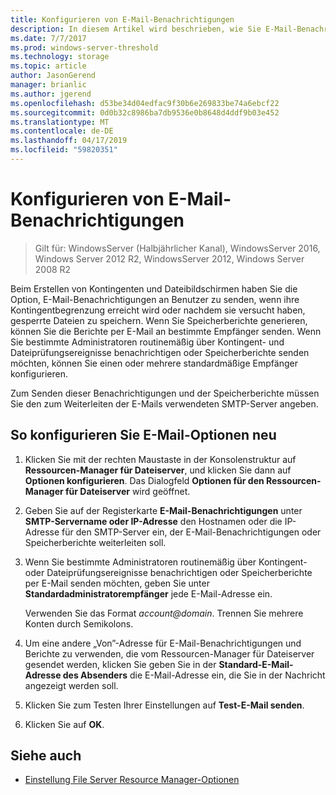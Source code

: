 ```yaml
---
title: Konfigurieren von E-Mail-Benachrichtigungen
description: In diesem Artikel wird beschrieben, wie Sie E-Mail-Benachrichtigungen konfigurieren
ms.date: 7/7/2017
ms.prod: windows-server-threshold
ms.technology: storage
ms.topic: article
author: JasonGerend
manager: brianlic
ms.author: jgerend
ms.openlocfilehash: d53be34d04edfac9f30b6e269833be74a6ebcf22
ms.sourcegitcommit: 0d0b32c8986ba7db9536e0b8648d4ddf9b03e452
ms.translationtype: MT
ms.contentlocale: de-DE
ms.lasthandoff: 04/17/2019
ms.locfileid: "59820351"
---
```

# <a name="configure-e-mail-notifications"></a>Konfigurieren von E-Mail-Benachrichtigungen

> Gilt für: WindowsServer (Halbjährlicher Kanal), WindowsServer 2016, Windows Server 2012 R2, WindowsServer 2012, Windows Server 2008 R2

Beim Erstellen von Kontingenten und Dateibildschirmen haben Sie die Option, E-Mail-Benachrichtigungen an Benutzer zu senden, wenn ihre Kontingentbegrenzung erreicht wird oder nachdem sie versucht haben, gesperrte Dateien zu speichern. Wenn Sie Speicherberichte generieren, können Sie die Berichte per E-Mail an bestimmte Empfänger senden. Wenn Sie bestimmte Administratoren routinemäßig über Kontingent- und Dateiprüfungsereignisse benachrichtigen oder Speicherberichte senden möchten, können Sie einen oder mehrere standardmäßige Empfänger konfigurieren.

Zum Senden dieser Benachrichtigungen und der Speicherberichte müssen Sie den zum Weiterleiten der E-Mails verwendeten SMTP-Server angeben.

## <a name="to-configure-e-mail-options"></a>So konfigurieren Sie E-Mail-Optionen neu

1.  Klicken Sie mit der rechten Maustaste in der Konsolenstruktur auf **Ressourcen-Manager für Dateiserver**, und klicken Sie dann auf **Optionen konfigurieren**. Das Dialogfeld **Optionen für den Ressourcen-Manager für Dateiserver** wird geöffnet.

2.  Geben Sie auf der Registerkarte **E-Mail-Benachrichtigungen** unter **SMTP-Servername oder IP-Adresse** den Hostnamen oder die IP-Adresse für den SMTP-Server ein, der E-Mail-Benachrichtigungen oder Speicherberichte weiterleiten soll.

3.  Wenn Sie bestimmte Administratoren routinemäßig über Kontingent- oder Dateiprüfungsereignisse benachrichtigen oder Speicherberichte per E-Mail senden möchten, geben Sie unter **Standardadministratorempfänger** jede E-Mail-Adresse ein.

    Verwenden Sie das Format *account@domain*. Trennen Sie mehrere Konten durch Semikolons.

4.  Um eine andere „Von”-Adresse für E-Mail-Benachrichtigungen und Berichte zu verwenden, die vom Ressourcen-Manager für Dateiserver gesendet werden, klicken Sie geben Sie in der **Standard-E-Mail-Adresse des Absenders** die E-Mail-Adresse ein, die Sie in der Nachricht angezeigt werden soll.

5.  Klicken Sie zum Testen Ihrer Einstellungen auf **Test-E-Mail senden**.

6.  Klicken Sie auf **OK**.


## <a name="see-also"></a>Siehe auch

-   [Einstellung File Server Resource Manager-Optionen](setting-file-server-resource-manager-options.md)